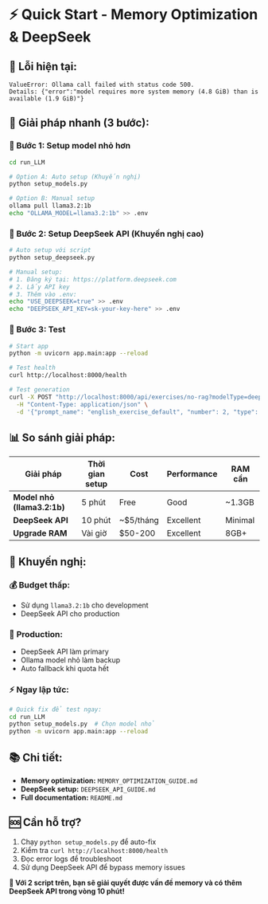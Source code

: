 # ⚡ Quick Start - Memory Optimization & DeepSeek

## 🚨 Lỗi hiện tại:
```
ValueError: Ollama call failed with status code 500. 
Details: {"error":"model requires more system memory (4.8 GiB) than is available (1.9 GiB)"}
```

## 🚀 Giải pháp nhanh (3 bước):

### 🔧 Bước 1: Setup model nhỏ hơn
```bash
cd run_LLM

# Option A: Auto setup (Khuyến nghị)
python setup_models.py

# Option B: Manual setup
ollama pull llama3.2:1b
echo "OLLAMA_MODEL=llama3.2:1b" >> .env
```

### 🌟 Bước 2: Setup DeepSeek API (Khuyến nghị cao)
```bash
# Auto setup với script
python setup_deepseek.py

# Manual setup:
# 1. Đăng ký tại: https://platform.deepseek.com
# 2. Lấy API key
# 3. Thêm vào .env:
echo "USE_DEEPSEEK=true" >> .env
echo "DEEPSEEK_API_KEY=sk-your-key-here" >> .env
```

### 🧪 Bước 3: Test
```bash
# Start app
python -m uvicorn app.main:app --reload

# Test health
curl http://localhost:8000/health

# Test generation
curl -X POST "http://localhost:8000/api/exercises/no-rag?modelType=deepseek" \
  -H "Content-Type: application/json" \
  -d '{"prompt_name": "english_exercise_default", "number": 2, "type": "mcq", "skill": "vocabulary", "level": "beginner", "topic": "animals"}'
```

## 📊 So sánh giải pháp:

| Giải pháp | Thời gian setup | Cost | Performance | RAM cần |
|-----------|----------------|------|-------------|---------|
| **Model nhỏ (llama3.2:1b)** | 5 phút | Free | Good | ~1.3GB |
| **DeepSeek API** | 10 phút | ~$5/tháng | Excellent | Minimal |
| **Upgrade RAM** | Vài giờ | $50-200 | Excellent | 8GB+ |

## 🎯 Khuyến nghị:

### 💰 **Budget thấp:**
- Sử dụng `llama3.2:1b` cho development
- DeepSeek API cho production

### 🚀 **Production:**
- DeepSeek API làm primary
- Ollama model nhỏ làm backup
- Auto fallback khi quota hết

### ⚡ **Ngay lập tức:**
```bash
# Quick fix để test ngay:
cd run_LLM
python setup_models.py  # Chọn model nhỏ
python -m uvicorn app.main:app --reload
```

## 📚 Chi tiết:
- **Memory optimization:** `MEMORY_OPTIMIZATION_GUIDE.md`
- **DeepSeek setup:** `DEEPSEEK_API_GUIDE.md`
- **Full documentation:** `README.md`

## 🆘 Cần hỗ trợ?
1. Chạy `python setup_models.py` để auto-fix
2. Kiểm tra `curl http://localhost:8000/health`
3. Đọc error logs để troubleshoot
4. Sử dụng DeepSeek API để bypass memory issues

**🎉 Với 2 script trên, bạn sẽ giải quyết được vấn đề memory và có thêm DeepSeek API trong vòng 10 phút!** 